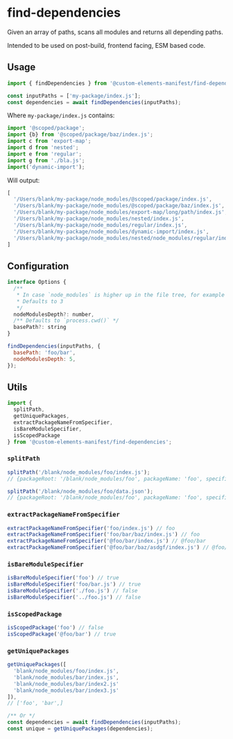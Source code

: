 # find-dependencies

Given an array of paths, scans all modules and returns all depending paths.

Intended to be used on post-build, frontend facing, ESM based code.

## Usage

```js
import { findDependencies } from '@custom-elements-manifest/find-dependencies';

const inputPaths = ['my-package/index.js'];
const dependencies = await findDependencies(inputPaths);
```

Where `my-package/index.js` contains:

```js
import '@scoped/package';
import {b} from '@scoped/package/baz/index.js';
import c from 'export-map';
import d from 'nested';
import e from 'regular';
import g from './bla.js';
import('dynamic-import');
```

Will output:

```js
[
  '/Users/blank/my-package/node_modules/@scoped/package/index.js',
  '/Users/blank/my-package/node_modules/@scoped/package/baz/index.js',
  '/Users/blank/my-package/node_modules/export-map/long/path/index.js',
  '/Users/blank/my-package/node_modules/nested/index.js',
  '/Users/blank/my-package/node_modules/regular/index.js',
  '/Users/blank/my-package/node_modules/dynamic-import/index.js',
  '/Users/blank/my-package/node_modules/nested/node_modules/regular/index.js'
]
```

## Configuration

```js
interface Options {
  /** 
   * In case `node_modules` is higher up in the file tree, for example in a monorepo
   * Defaults to 3 
   */
  nodeModulesDepth?: number,
  /** Defaults to `process.cwd()` */
  basePath?: string
}
```

```js
findDependencies(inputPaths, {
  basePath: 'foo/bar',
  nodeModulesDepth: 5,
});
```

## Utils

```js
import { 
  splitPath, 
  getUniquePackages, 
  extractPackageNameFromSpecifier, 
  isBareModuleSpecifier, 
  isScopedPackage 
} from '@custom-elements-manifest/find-dependencies';
```


### `splitPath`
```js
splitPath('/blank/node_modules/foo/index.js');
// {packageRoot: '/blank/node_modules/foo', packageName: 'foo', specifier: 'foo/index.js', type: 'js' }

splitPath('/blank/node_modules/foo/data.json');
// {packageRoot: '/blank/node_modules/foo', packageName: 'foo', specifier: 'foo/data.json', type: 'json' }
```

### `extractPackageNameFromSpecifier`
```js
extractPackageNameFromSpecifier('foo/index.js') // foo
extractPackageNameFromSpecifier('foo/bar/baz/index.js') // foo
extractPackageNameFromSpecifier('@foo/bar/index.js') // @foo/bar
extractPackageNameFromSpecifier('@foo/bar/baz/asdgf/index.js') // @foo/bar
```
### `isBareModuleSpecifier`
```js
isBareModuleSpecifier('foo') // true
isBareModuleSpecifier('foo/bar.js') // true
isBareModuleSpecifier('./foo.js') // false
isBareModuleSpecifier('../foo.js') // false
```
### `isScopedPackage`
```js
isScopedPackage('foo') // false
isScopedPackage('@foo/bar') // true
```

### `getUniquePackages`
```js
getUniquePackages([
  'blank/node_modules/foo/index.js', 
  'blank/node_modules/bar/index.js',
  'blank/node_modules/bar/index2.js'
  'blank/node_modules/bar/index3.js'
]),
// ['foo', 'bar',]

/** Or */
const dependencies = await findDependencies(inputPaths);
const unique = getUniquePackages(dependencies);
```